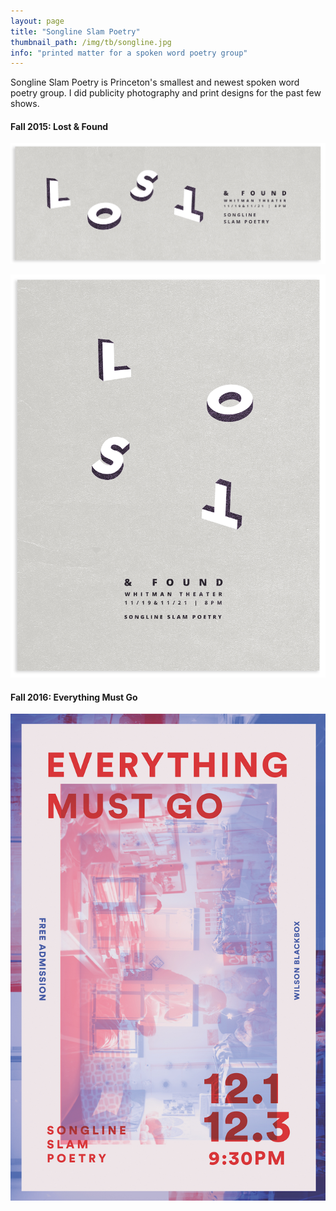 ```yaml
---
layout: page
title: "Songline Slam Poetry"
thumbnail_path: /img/tb/songline.jpg
info: "printed matter for a spoken word poetry group" 
---
```


Songline Slam Poetry is Princeton's smallest and newest spoken word poetry group. I did publicity photography and print designs for the past few shows. 

#### **Fall 2015: Lost & Found**

![Songline](/img/songline/lostcover.png)

![Songline](/img/songline/lostposter.png)


#### **Fall 2016: Everything Must Go**

![Songline](/img/songline/everythingposter.jpg)
